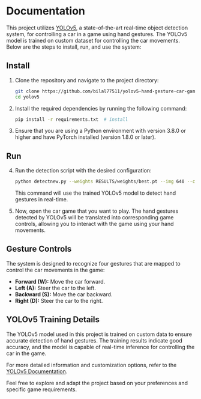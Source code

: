 # Documentation

This project utilizes [YOLOv5](https://github.com/ultralytics/yolov5), a state-of-the-art real-time object detection system, for controlling a car in a game using hand gestures. The YOLOv5 model is trained on custom dataset for controlling the car movements. Below are the steps to install, run, and use the system:

## Install

1. Clone the repository and navigate to the project directory:

    ```bash
    git clone https://github.com/bilal77511/yolov5-hand-gesture-car-game-control.git  # clone
    cd yolov5
    ```

2. Install the required dependencies by running the following command:

    ```bash
    pip install -r requirements.txt  # install
    ```

3. Ensure that you are using a Python environment with version 3.8.0 or higher and have PyTorch installed (version 1.8.0 or later).

## Run

4. Run the detection script with the desired configuration:

    ```bash
    python detectnew.py --weights RESULTS/weights/best.pt --img 640 --conf 0.25 --source 0  # running
    ```

    This command will use the trained YOLOv5 model to detect hand gestures in real-time.

6. Now, open the car game that you want to play. The hand gestures detected by YOLOv5 will be translated into corresponding game controls, allowing you to interact with the game using your hand movements.

## Gesture Controls

The system is designed to recognize four gestures that are mapped to control the car movements in the game:

- **Forward (W):** Move the car forward.
- **Left (A):** Steer the car to the left.
- **Backward (S):** Move the car backward.
- **Right (D):** Steer the car to the right.

## YOLOv5 Training Details

The YOLOv5 model used in this project is trained on custom data to ensure accurate detection of hand gestures. The training results indicate good accuracy, and the model is capable of real-time inference for controlling the car in the game.

For more detailed information and customization options, refer to the [YOLOv5 Documentation](https://docs.ultralytics.com/yolov5/).

Feel free to explore and adapt the project based on your preferences and specific game requirements.
